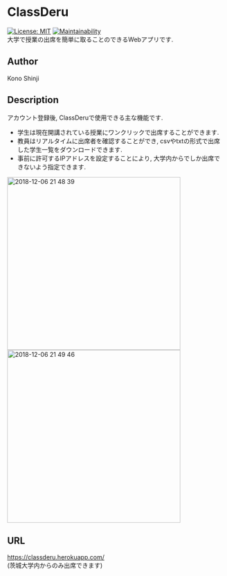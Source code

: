 # ClassDeru
[![License: MIT](https://img.shields.io/badge/License-MIT-yellow.svg)](LICENSE)
[![Maintainability](https://api.codeclimate.com/v1/badges/42ac05f746e434f7dd29/maintainability)](https://codeclimate.com/github/kons16/ClassDeru/maintainability)  
大学で授業の出席を簡単に取ることのできるWebアプリです.

## Author
Kono Shinji

## Description
アカウント登録後, ClassDeruで使用できる主な機能です.
* 学生は現在開講されている授業にワンクリックで出席することができます.
* 教員はリアルタイムに出席者を確認することができ, csvやtxtの形式で出席した学生一覧をダウンロードできます.
* 事前に許可するIPアドレスを設定することにより, 大学内からでしか出席できないよう指定できます. 

<img width="400" alt="2018-12-06 21 48 39" src="https://user-images.githubusercontent.com/31591102/49585313-5bcccf00-f9a1-11e8-941a-58a9c8ff772c.png">

<img width="400" alt="2018-12-06 21 49 46" src="https://user-images.githubusercontent.com/31591102/49585356-799a3400-f9a1-11e8-9a3f-06a83ec5f200.png">


## URL
https://classderu.herokuapp.com/  
(茨城大学内からのみ出席できます)
